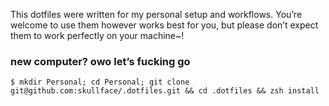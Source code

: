 This dotfiles were written for my personal setup and workflows. You’re welcome to use them however works best for you, but please don’t expect them to work perfectly on your machine~!

### new computer? owo let’s fucking go

```shell
$ mkdir Personal; cd Personal; git clone git@github.com:skullface/.dotfiles.git && cd .dotfiles && zsh install
```
